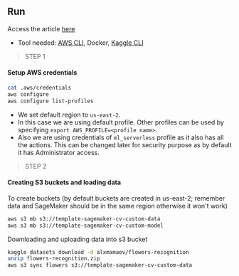 ## Run

Access the article [here](https://www.sicara.ai/blog/amazon-sagemaker-model-training)

- Tool needed: [AWS CLI](https://docs.aws.amazon.com/cli/latest/userguide/install-cliv2.html), Docker, [Kaggle CLI](https://github.com/Kaggle/kaggle-api)

> STEP 1
#### Setup AWS credentials 

```bash
cat .aws/credentials
aws configure
aws configure list-profiles
```

- We set default region to `us-east-2`. 
- In this case we are using default profile. Other profiles can be
used by specifying `export AWS_PROFILE=<profile name>`.
- Also we are using credentials of `ml_serverless` profile as it also 
has all the actions. This can be changed later for security purpose as 
by default it has Administrator access. 

> STEP 2
#### Creating S3 buckets and loading data 

To create buckets (by default buckets are created in us-east-2; 
remember data and SageMaker should be in the same region otherwise it 
won't work)
```bash
aws s3 mb s3://template-sagemaker-cv-custom-data
aws s3 mb s3://template-sagemaker-cv-custom-model
```

Downloading and uploading data into s3 bucket
```bash
kaggle datasets download -d alxmamaev/flowers-recognition
unzip flowers-recognition.zip
aws s3 sync flowers s3://template-sagemaker-cv-custom-data
```




















